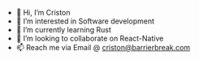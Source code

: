 - 👋 Hi, I’m Criston
- 👀 I’m interested in Software development
- 🌱 I’m currently learning Rust
- 💞️ I’m looking to collaborate on React-Native
- 📫 Reach me via Email @ criston@barrierbreak.com
